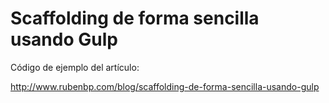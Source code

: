 # Scaffolding de forma sencilla usando Gulp

Código de ejemplo del artículo:

http://www.rubenbp.com/blog/scaffolding-de-forma-sencilla-usando-gulp
